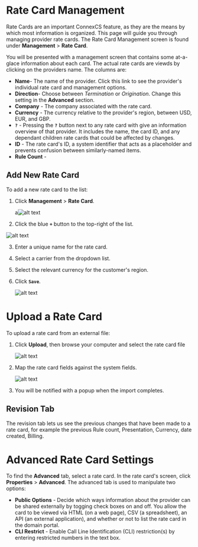 # Rate Card Management

Rate Cards are an important ConnexCS feature, as they are the means by which most information is organized. This page will guide you through managing provider rate cards.  The Rate Card Management screen is found under **Management** > **Rate Card**. 

You will be presented with a management screen that contains some at-a-glace information about each card.  The actual rate cards are viewds by clicking on the providers name.  The columns are:
* **Name**- The name of the provider.  Click this link to see the provider's individual rate card and management options.
* **Direction**- Choose between *Termination* or *Origination*.  Change this setting in the **Advanced** section.
* **Company** - The company associated with the rate card. 
* **Currency** - The currency relative to the provider's region, between USD, EUR, and GBP.
* **`?`** - Pressing the **`?`** button next to any rate card with give an information overview of that provider.  It includes the name, the card ID, and any dependant children rate cards that could be affected by changes.
* **ID** - The rate card's ID, a system identifier that acts as a placeholder and prevents confusion between similarly-named items.
* **Rule Count** - 

## Add New Rate Card
To add a new rate card to the list:

1. Click **Management** > **Rate Card**.

   a![alt text][provider-card-1] 

2. Click the blue **`+`** button to the top-right of the list.

  ![alt text][provider-card-2] 
  
3. Enter a unique name for the rate card.
4. Select a carrier from the dropdown list.
5. Select the relevant currency for the customer's region.
6. Click **`Save`**.
 
   ![alt text][provider-card-3] 

# Upload a Rate Card
To upload a rate card from an external file:
1. Click **Upload**, then browse your computer and select the rate card file

   ![alt text][provider-card-4]

8. Map the rate card fields against the system fields.

   ![alt text][provider-card-5]

9. You will be notified with a popup when the import completes.
 
## Revision Tab 

The revision tab lets us see the previous changes that have been made to a rate card, for example the previous Rule count, Presentation, Currency, date created, Billing.

# Advanced Rate Card Settings

To find the **Advanced** tab, select a rate card.  In the rate card's screen, click **Properties** > **Advanced**. The advanced tab is used to manipulate two options:

* **Public Options** - Decide which ways information about the provider can be shared externally by togging check boxes on and off.  You allow the card to be viewed via HTML (on a web page), CSV (a spreadsheet), an API (an external application), and whether or not to list the rate card in the domain portal.
* **CLI Restrict** - Enable Call Line Identification (CLI) restriction(s) by entering restricted numbers in the text box.

[provider-card-1]: https://raw.githubusercontent.com/digipigeon/connexcs-user-docs/master/new-images/115.png "provider-card-1"
[provider-card-2]: https://raw.githubusercontent.com/digipigeon/connexcs-user-docs/master/new-images/116.png "provider-card-2"
[provider-card-3]: https://raw.githubusercontent.com/digipigeon/connexcs-user-docs/master/new-images/117.png "provider-card-3"
[provider-card-4]: https://raw.githubusercontent.com/digipigeon/connexcs-user-docs/master/new-images/118.png "provider-card-4"
[provider-card-5]: https://raw.githubusercontent.com/digipigeon/connexcs-user-docs/master/new-images/119.png "provider-card-5"
[provider-card-6]: https://raw.githubusercontent.com/digipigeon/connexcs-user-docs/master/new-images/120.png "provider-card-6"
